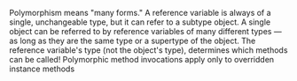 Polymorphism means "many forms."
A reference variable is always of a single, unchangeable type, but it can refer to a subtype object.
A single object can be referred to by reference variables of many different types —as long as they are the same type or a supertype of the object.
The reference variable's type (not the object's type), determines which methods can be called!
Polymorphic method invocations apply only to overridden instance methods
